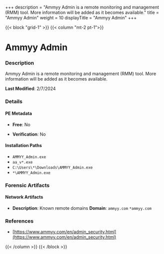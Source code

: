 +++
description = "Ammyy Admin is a remote monitoring and management (RMM) tool. More information will be added as it becomes available."
title = "Ammyy Admin"
weight = 10
displayTitle = "Ammyy Admin"
+++


{{< block "grid-1" >}}
{{< column "mt-2 pt-1">}}

# Ammyy Admin


### Description

Ammyy Admin is a remote monitoring and management (RMM) tool. More information will be added as it becomes available.



**Last Modified**: 2/7/2024

### Details


#### PE Metadata


- **Free**: No

- **Verification**: No




#### Installation Paths
- `AMMYY_Admin.exe`
- `aa_v*.exe`
- `C:\Users\*\Downloads\AMMYY_Admin.exe`
- `*\AMMYY_Admin.exe`

### Forensic Artifacts




#### Network Artifacts

- **Description**: Known remote domains
  **Domain**: `ammyy.com` `*ammyy.com`





### References
- [https://www.ammyy.com/en/admin_security.html](https://www.ammyy.com/en/admin_security.html)



{{< /column >}}
{{< /block >}}
